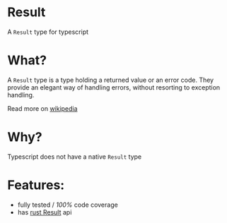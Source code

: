 # Result

A `Result` type for typescript

# What?

A `Result` type is a type holding a returned value or an error code. They provide
an elegant way of handling errors, without resorting to exception handling.

Read more on [wikipedia](https://en.wikipedia.org/wiki/Result_type)

# Why?

Typescript does not have a native `Result` type

# Features:

- fully tested / _100%_ code coverage
- has [rust Result](https://doc.rust-lang.org/stable/std/result/enum.Result.html#method.map) api
